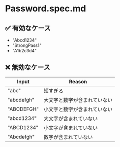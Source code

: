 # Password.spec.md

## ✅ 有効なケース

- "Abcd1234"
- "StrongPass1"
- "A1b2c3d4"

## ❌ 無効なケース

| Input       | Reason                          |
|-------------|---------------------------------|
| "abc"       | 短すぎる                       |
| "abcdefgh"  | 大文字と数字が含まれていない         |
| "ABCDEFGH"  | 小文字と数字が含まれていない         |
| "abcd1234"  | 大文字が含まれていない                    |
| "ABCD1234"  | 小文字が含まれていない                    |
| "Abcdefgh"  | 数字が含まれていない                       |
